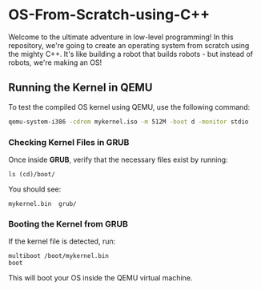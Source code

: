 # OS-From-Scratch-using-C++
Welcome to the ultimate adventure in low-level programming! In this repository, we're going to create an operating system from scratch using the mighty C++. It's like building a robot that builds robots - but instead of robots, we're making an OS!

## Running the Kernel in QEMU
To test the compiled OS kernel using QEMU, use the following command:

```bash
qemu-system-i386 -cdrom mykernel.iso -m 512M -boot d -monitor stdio
```

### Checking Kernel Files in GRUB
Once inside **GRUB**, verify that the necessary files exist by running:

```grub
ls (cd)/boot/
```

You should see:

```
mykernel.bin  grub/
```

### Booting the Kernel from GRUB
If the kernel file is detected, run:

```grub
multiboot /boot/mykernel.bin
boot
```

This will boot your OS inside the QEMU virtual machine.
